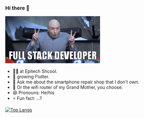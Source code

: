 ### Hi there 👋

<img src="https://github.com/MathisZerbib/MathisZerbib/blob/main/fullstackdeveloper.gif"  height="150"/>

- 👨‍🎓 at Epitech Shcool.
- 🌱 growing Flutter.
- 💬 Ask me about the smartphone repair shop that I don't own.
- 👵 Or the wifi router of my Grand Mother, you choose. 
- 😄 Pronouns: He/his
- ⚡ Fun fact: ...?

[![Top Langs](https://github-readme-stats.vercel.app/api/top-langs/?username=mathisZerbib)](https://github.com/anuraghazra/github-readme-stats)






